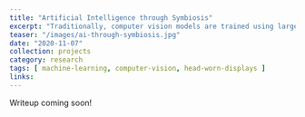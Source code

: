```yaml
---
title: "Artificial Intelligence through Symbiosis"
excerpt: "Traditionally, computer vision models are trained using large datasets gathered online. We investigated a new method for training unsupervised object recognition models using egocentric computer vision from head-worn displays. In particular, we aimed to classify objects for order picking in warehouses."
teaser: "/images/ai-through-symbiosis.jpg"
date: "2020-11-07"
collection: projects
category: research
tags: [ machine-learning, computer-vision, head-worn-displays ]
links:
---
```


Writeup coming soon!